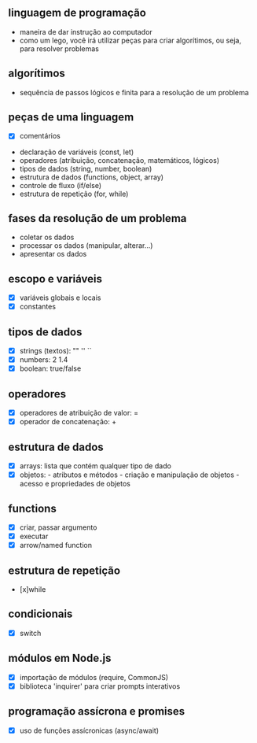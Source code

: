## linguagem de programação
- maneira de dar instrução ao computador 
- como um lego, você irá utilizar peças para criar algorítimos, ou seja, para resolver problemas

## algorítimos
- sequência de passos lógicos e finita para a resolução de um problema 

## peças de uma linguagem
- [x] comentários 
- declaração de variáveis (const, let)
- operadores (atribuição, concatenação, matemáticos, lógicos)
- tipos de dados (string, number, boolean)
- estrutura de dados (functions, object, array)
- controle de fluxo (if/else)
- estrutura de repetição (for, while)

## fases da resolução de um problema 
- coletar os dados 
- processar os dados (manipular, alterar...)
- apresentar os dados

## escopo e variáveis
- [x] variáveis globais e locais
- [x] constantes 

## tipos de dados
- [x] strings (textos): "" '' `` 
- [x] numbers: 2 1.4 
- [x] boolean: true/false

## operadores
- [x] operadores de atribuição de valor: =
- [x] operador de concatenação: + 

## estrutura de dados
- [x] arrays: lista que contém qualquer tipo de dado 
- [x] objetos: - atributos e métodos 
               - criação e manipulação de objetos
               - acesso e propriedades de objetos 
 
## functions
- [x] criar, passar argumento 
- [x] executar
- [x] arrow/named function 

## estrutura de repetição
- [x]while

## condicionais
- [x] switch

## módulos em Node.js
- [x] importação de módulos (require, CommonJS)
- [x] biblioteca 'inquirer' para criar prompts interativos

## programação assícrona e promises
- [x] uso de funções assícronicas (async/await)